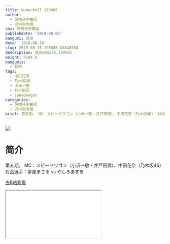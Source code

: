 ```yaml
---
title: Numer0nII 190805
author:
  - 风物诗字幕组
  - 汉中则为橙
zmz: 风物诗字幕组
publishdate: '2019-08-05'
bangumi: 其他
date: '2019-08-16'
slug: 2019-08-15-190805-63848788
description: 其他&#8226;190805
weight: 9184.0
bangumis:
  - 其他
tags:
  - 中田花奈
  - 乃木坂46
  - 小泽一敬
  - 井户田润
  - speedwagon
categories:
  - 风物诗字幕组
  - 汉中则为橙
brief: 第五期。 MC：スピードワゴン（小沢一敬・井戸田潤）、中田花奈（乃木坂46） 对战选手：夢屋まさる vs やしろあずき
---
```

![](https://raw.githubusercontent.com/tcgriffith/owaraisite/master/static/tmpimg/6669423afc92790689dce8501a6e39ac2724cf00.jpg.480.jpg)
# 简介  
第五期。
MC：スピードワゴン（小沢一敬・井戸田潤）、中田花奈（乃木坂46）
对战选手：夢屋まさる vs やしろあずき  

[去B站观看](https://www.bilibili.com/video/av63848788/)
<div class ="resp-container"><iframe class="testiframe" src="//player.bilibili.com/player.html?aid=63848788"", scrolling="no", allowfullscreen="true" > </iframe></div> 
